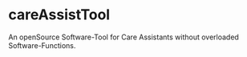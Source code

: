 # careAssistTool
An openSource Software-Tool for Care Assistants without overloaded Software-Functions.

